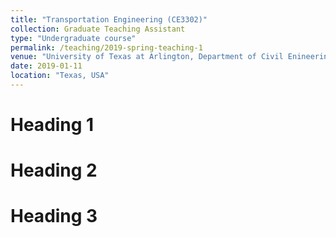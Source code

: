 ```yaml
---
title: "Transportation Engineering (CE3302)"
collection: Graduate Teaching Assistant
type: "Undergraduate course"
permalink: /teaching/2019-spring-teaching-1
venue: "University of Texas at Arlington, Department of Civil Enineering"
date: 2019-01-11
location: "Texas, USA"
---
```




Heading 1
======

Heading 2
======

Heading 3
======
